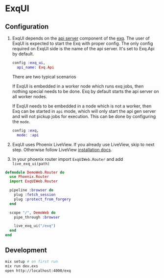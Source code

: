 # ExqUI

## Configuration

1. ExqUI depends on the [api server](https://hexdocs.pm/exq/Exq.Api.html#content) component of the [exq](https://github.com/akira/exq). The
   user of ExqUI is expected to start the Exq with proper config. The
   only config required on ExqUI side is the name of the api
   server. It's set to Exq.Api by default.

   ```elixir
   config :exq_ui,
     api_name: Exq.Api
   ```
   There are two typical scenarios

   If ExqUI is embedded in a worker node which runs exq jobs, then
   nothing special needs to be done. Exq by default starts the api
   server on all worker nodes.

   If ExqUI needs to be embedded in a node which is not a worker, then
   Exq can be started in `api` mode, which will only start the api
   gen server and will not pickup jobs for execution. This can be done
   by configuring the `mode`.

   ```elixir
   config :exq,
     mode: :api
   ```

1. ExqUI uses Phoenix LiveView. If you already use LiveView, skip to
next step. Otherwise follow LiveView [installation docs](https://hexdocs.pm/phoenix_live_view/installation.html).

1. In your phoenix router import `ExqUIWeb.Router` and add
`live_exq_ui(path)`

```elixir
defmodule DemoWeb.Router do
  use Phoenix.Router
  import ExqUIWeb.Router

  pipeline :browser do
    plug :fetch_session
    plug :protect_from_forgery
  end

  scope "/", DemoWeb do
    pipe_through :browser

    live_exq_ui("/exq")
  end
end
```

## Development

```sh
mix setup # on first run
mix run dev.exs
open http://localhost:4000/exq
```
